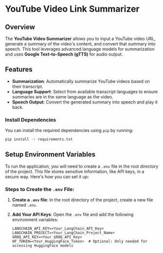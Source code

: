 
# YouTube Video Link Summarizer

## Overview

The **YouTube Video Summarizer** allows you to input a YouTube video URL, generate a summary of the video's content, and convert that summary into speech. This tool leverages advanced language models for summarization and uses **Google Text-to-Speech (gTTS)** for audio output. 

## Features

- **Summarization**: Automatically summarize YouTube videos based on their transcript.
- **Language Support**: Select from available transcript languages to ensure summaries are in the same language as the video.
- **Speech Output**: Convert the generated summary into speech and play it back.

### Install Dependencies

You can install the required dependencies using `pip` by running:

```bash
pip install -r requirements.txt
```

## Setup Environment Variables

To run the application, you will need to create a `.env` file in the root directory of the project. This file stores sensitive information, like API keys, in a secure way. Here's how you can set it up:

### Steps to Create the `.env` File:

1. **Create a `.env` file**: In the root directory of the project, create a new file named `.env`.

2. **Add Your API Keys**: Open the `.env` file and add the following environment variables:

   ```env
   LANGCHAIN_API_KEY=<Your_LangChain_API_Key>
   LANGCHAIN_PROJECT=<Your_LangChain_Project_Name>
   GROQ_API_KEY=<Your_GROQ_API_Key>
   HF_TOKEN=<Your_HuggingFace_Token>  # Optional: Only needed for accessing HuggingFace models
